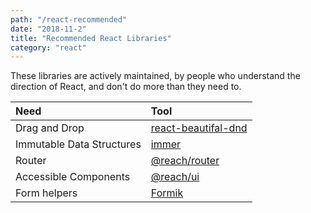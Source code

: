 ```yaml
---
path: "/react-recommended"
date: "2018-11-2"
title: "Recommended React Libraries"
category: "react"
---
```


These libraries are actively maintained, by people who understand the direction of React, and don't do more than they need to.

<div class="remark-table">

| Need                      | Tool                                                                    |
| :------------------------ | :---------------------------------------------------------------------- |
| Drag and Drop             | [react-beautifal-dnd](https://github.com/atlassian/react-beautiful-dnd) |
| Immutable Data Structures | [immer](https://github.com/mweststrate/immer)                           |
| Router                    | [@reach/router](https://reach.tech/router)                              |
| Accessible Components     | [@reach/ui](https://ui.reach.tech/)                                     |
| Form helpers              | [Formik](https://jaredpalmer.com/formik)                                |
